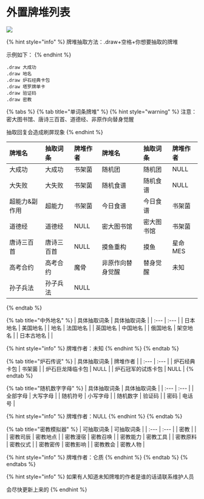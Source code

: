 # 外置牌堆列表

![](.gitbook/assets/⑨.png)

{% hint style="info" %}
牌堆抽取方法：.draw+空格+你想要抽取的牌堆

示例如下：
{% endhint %}

```text
.draw 大成功
.draw 地名
.draw 炉石经典卡包
.draw 塔罗牌单卡
.draw 验证码
.draw 密教
```

{% tabs %}
{% tab title="单词条牌堆" %}
{% hint style="warning" %}
注意：密大图书馆、唐诗三百首、道德经、非原作向替身觉醒

抽取回复会造成刷屏现象
{% endhint %}

| 牌堆名 | 抽取词条 | 牌堆作者 | 牌堆名 | 抽取词条 | 牌堆作者 |
| :--- | :--- | :--- | :--- | :--- | :--- |
| 大成功 | 大成功 | 书架菌 | 随机团 | 随机团 | NULL |
| 大失败 | 大失败 | 书架菌 | 随机食谱 | 随机食谱 | NULL |
| 超能力&副作用 | 超能力 | 书架菌 | 今日食谱 | 今日食谱 | 书架菌 |
| 道德经 | 道德经 | NULL | 密大图书馆 | 密大图书馆 | 书架菌 |
| 唐诗三百首 | 唐诗三百首 | NULL | 摸鱼重构 | 摸鱼 | 星命MES |
| 高考合约 | 高考合约 | 魔骨 | 非原作向替身觉醒 | 替身觉醒 | 未知 |
| 孙子兵法 | 孙子兵法 | NULL |  |  |  |
{% endtab %}

{% tab title="中外地名" %}
| 具体抽取词条 | 具体抽取词条 |
| :--- | :--- |
| 日本地名 | 美国地名 |
| 地名 | 法国地名 |
| 英国地名 | 中国地名 |
| 俄国地名 | 架空地名 |
| 日本古地名 |  |

{% hint style="info" %}
牌堆作者：未知
{% endhint %}
{% endtab %}

{% tab title="炉石传说" %}
| 具体抽取词条 | 牌堆作者 |
| :--- | :--- |
| 炉石经典卡包 | 书架菌 |
| 炉石巨龙降临卡包 | NULL |
| 炉石冠军的试炼卡包 | NULL |
{% endtab %}

{% tab title="随机数字字母" %}
| 具体抽取词条 | 具体抽取词条 |
| :--- | :--- |
| 全部字母 | 大写字母 |
| 随机符号 | 小写字母 |
| 随机数字 | 验证码 |
| 密码 | 电话号 |

{% hint style="info" %}
牌堆作者：NULL
{% endhint %}
{% endtab %}

{% tab title="密教模拟器" %}
| 可抽取词条 | 可抽取词条 |
| :--- | :--- |
| 密教 |  |
| 密教司辰 | 密教地点 |
| 密教漫宿 | 密教召唤 |
| 密教能力 | 密教工具 |
| 密教原料 | 密教仪式 |
| 密教密传 | 密教影响 |
| 密教教会 | 密教人物 |

{% hint style="info" %}
牌堆作者：仑质
{% endhint %}
{% endtab %}
{% endtabs %}

{% hint style="info" %}
如果有人知道未知牌堆的作者是谁的话请联系维护人员

会尽快更新上来的
{% endhint %}


